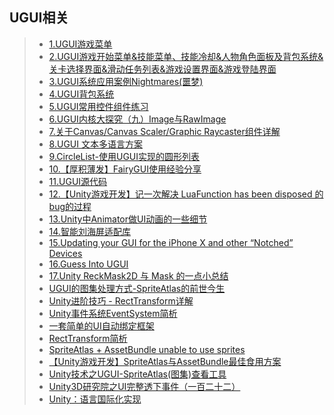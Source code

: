## UGUI相关  
>* [1.UGUI游戏菜单](https://github.com/XINCGer/Unity3DTraining/tree/master/UGUITraining/UGUIDemo01)  
>* [2.UGUI游戏开始菜单&技能菜单、技能冷却&人物角色面板及背包系统&关卡选择界面&滑动任务列表&游戏设置界面&游戏登陆界面](https://github.com/XINCGer/Unity3DTraining/tree/master/UGUITraining/UGUIDemo02)  
>* [3.UGUI系统应用案例Nightmares(噩梦)](https://github.com/XINCGer/Unity3DTraining/tree/master/UGUITraining/Nightmares_Demo)  
>* [4.UGUI背包系统](https://github.com/XINCGer/Unity3DTraining/tree/master/UGUITraining/KnapsackSystem)  
>* [5.UGUI常用控件组件练习](./UIBeta)  
>* [6.UGUI内核大探究（九）Image与RawImage](https://blog.csdn.net/ecidevilin/article/details/52556724?t=1502292525013)  
>* [7.关于Canvas/Canvas Scaler/Graphic Raycaster组件详解](http://gad.qq.com/article/detail/286881)  
>* [8.UGUI 文本多语言方案](https://mp.weixin.qq.com/s?__biz=MzI3MzA2MzE5Nw==&mid=2668911888&idx=1&sn=ae6d1f4f41b3d76402de4d7fd81608ce&chksm=f1c9f162c6be7874f3e531d7d6c201218e5e0146f584e6c99d76e3aa838db68b3b1d66272ff7&mpshare=1&scene=23&srcid=1016haEg0r63aUmYvOcXqzyJ#rd)  
>* [9.CircleList-使用UGUI实现的圆形列表](https://www.cnblogs.com/blueberryzzz/p/9807580.html)  
>* [10.【厚积薄发】FairyGUI使用经验分享](https://mp.weixin.qq.com/s?__biz=MzI3MzA2MzE5Nw==&mid=2668912051&idx=1&sn=38536affd2af45d6934f98c811b44a5c&chksm=f1c9f1c1c6be78d74b4208f00ce4e0db0e406af63d2d64157178dd067fbd66e1992c3a303106&mpshare=1&scene=23&srcid=1029SglnR0QjMF5KIH1bYaNO#rd)  
>* [11.UGUI源代码](https://bitbucket.org/Unity-Technologies/ui)  
>* [12.【Unity游戏开发】记一次解决 LuaFunction has been disposed 的bug的过程](https://www.cnblogs.com/msxh/p/10333558.html)  
>* [13.Unity中Animator做UI动画的一些细节](https://mp.weixin.qq.com/s/-dQ_Yo5YOMTDrTRzdfaR9w)  
>* [14.智能刘海屏适配库](https://github.com/wcl9900/NotchFit?tdsourcetag=s_pcqq_aiomsg)  
>* [15.Updating your GUI for the iPhone X and other “Notched” Devices](https://connect.unity.com/p/updating-your-gui-for-the-iphone-x-and-other-notched-devices?tdsourcetag=s_pcqq_aiomsg)    
>* [16.Guess Into UGUI](https://zhuanlan.zhihu.com/p/28897082)  
>* [17.Unity ReckMask2D 与 Mask 的一点小总结](https://blog.csdn.net/WuShangLZ/article/details/80401441)  
>* [UGUI的图集处理方式-SpriteAtlas的前世今生](https://www.cnblogs.com/fly-100/p/11439487.html)  
>* [Unity进阶技巧 - RectTransform详解](https://www.cnblogs.com/zhimalier/p/11633816.html)  
>* [Unity事件系统EventSystem简析](https://www.cnblogs.com/blueberryzzz/p/12216045.html)  
>* [一套简单的UI自动绑定框架](./UIViewBindDemo)  
>* [RectTransform简析](https://www.cnblogs.com/blueberryzzz/p/13737501.html)  
>* [SpriteAtlas + AssetBundle unable to use sprites](https://forum.unity.com/threads/spriteatlas-assetbundle-unable-to-use-sprites.494462/)  
>* [【Unity游戏开发】SpriteAtlas与AssetBundle最佳食用方案](https://www.cnblogs.com/msxh/p/14194756.html)  
>* [Unity技术之UGUI-SpriteAtlas(图集)查看工具](http://blog.gqylpy.com/gqy/21175/)  
>* [Unity3D研究院之UI完整透下事件（一百二十二）](https://www.xuanyusong.com/archives/4773)  
>* [Unity：语言国际化实现](https://blog.csdn.net/qq_30473517/article/details/98758811)  

